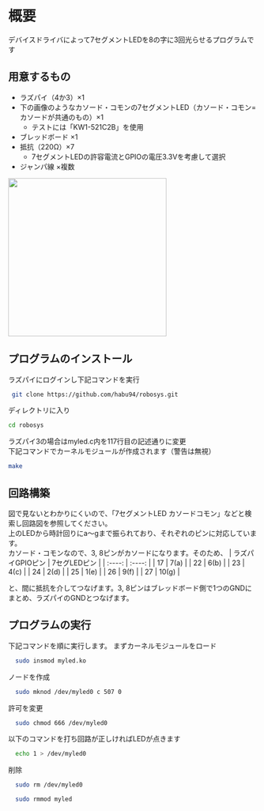 # 概要
デバイスドライバによって7セグメントLEDを8の字に3回光らせるプログラムです

## 用意するもの
- ラズパイ（4か3）×1
- 下の画像のようなカソード・コモンの7セグメントLED（カソード・コモン=カソードが共通のもの）×1
  - テストには「KW1-521C2B」を使用
- ブレッドボード ×1
- 抵抗（220Ω）×7
  - 7セグメントLEDの許容電流とGPIOの電圧3.3Vを考慮して選択
- ジャンパ線 ×複数

<img src="https://user-images.githubusercontent.com/55973880/102452592-f165c380-407d-11eb-8da7-7c8f98b57194.jpg" width="320px">

## プログラムのインストール
ラズパイにログインし下記コマンドを実行
 ```bash
  git clone https://github.com/habu94/robosys.git
 ```
 ディレクトリに入り
  ```bash
  cd robosys
  ```
 ラズパイ3の場合はmyled.c内を117行目の記述通りに変更  
 下記コマンドでカーネルモジュールが作成されます（警告は無視）
  ```bash
  make
  ```
## 回路構築
図で見ないとわかりにくいので、「7セグメントLED カソードコモン」などと検索し回路図を参照してください。  
上のLEDから時計回りにa～gまで振られており、それぞれのピンに対応しています。  
カソード・コモンなので、3, 8ピンがカソードになります。そのため、
|  ラズパイGPIOピン |  7セグLEDピン  |
| :----: | :----: |
|  17  |  7(a)  |
|  22  |  6(b)  |
|  23  |  4(c)  |
|  24  |  2(d)  |
|  25  |  1(e)  |
|  26  |  9(f)  |
|  27  |  10(g)  |

と、間に抵抗を介してつなげます。3, 8ピンはブレッドボード側で1つのGNDにまとめ、ラズパイのGNDとつなげます。

## プログラムの実行
下記コマンドを順に実行します。
まずカーネルモジュールをロード
```bash
  sudo insmod myled.ko
```
ノードを作成
```bash
  sudo mknod /dev/myled0 c 507 0
```
許可を変更
```bash
  sudo chmod 666 /dev/myled0
```
以下のコマンドを打ち回路が正しければLEDが点きます
```bash
  echo 1 > /dev/myled0
```
削除
```bash
  sudo rm /dev/myled0
```
```bash
  sudo rmmod myled
```
